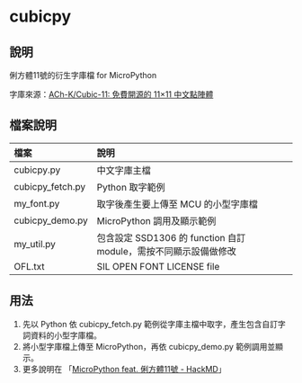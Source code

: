 # cubicpy

說明
---

俐方體11號的衍生字庫檔 for MicroPython

字庫來源：[ACh-K/Cubic-11: 免費開源的 11×11 中文點陣體](https://github.com/ACh-K/Cubic-11)

檔案說明
---

| 檔案 | 說明 |
|:---|:---|
| cubicpy.py | 中文字庫主檔 |
| cubicpy_fetch.py | Python 取字範例 |
| my_font.py | 取字後產生要上傳至 MCU 的小型字庫檔 |
| cubicpy_demo.py | MicroPython 調用及顯示範例
| my_util.py | 包含設定 SSD1306 的 function 自訂 module，需按不同顯示設備做修改
| OFL.txt | SIL OPEN FONT LICENSE file |

用法
---

1. 先以 Python 依 cubicpy_fetch.py 範例從字庫主檔中取字，產生包含自訂字詞資料的小型字庫檔。
1. 將小型字庫檔上傳至 MicroPython，再依 cubicpy_demo.py 範例調用並顯示。
1. 更多說明在 「[MicroPython feat. 俐方體11號 - HackMD](https://hackmd.io/@PaoyungChang/mpy_cubic11)」
